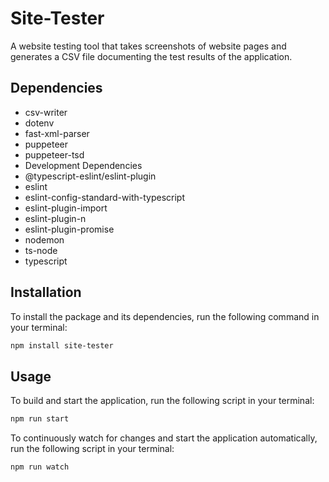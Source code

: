 # Site-Tester
A website testing tool that takes screenshots of website pages and generates a CSV file documenting the test results of the application.

## Dependencies
- csv-writer
- dotenv
- fast-xml-parser
- puppeteer
- puppeteer-tsd
- Development Dependencies
- @typescript-eslint/eslint-plugin
- eslint
- eslint-config-standard-with-typescript
- eslint-plugin-import
- eslint-plugin-n
- eslint-plugin-promise
- nodemon
- ts-node
- typescript

## Installation
To install the package and its dependencies, run the following command in your terminal:

```bash
npm install site-tester
```

## Usage
To build and start the application, run the following script in your terminal:

```bash
npm run start
```
To continuously watch for changes and start the application automatically, run the following script in your terminal:

```bash
npm run watch
```
